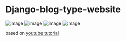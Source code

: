 # Django-blog-type-website

![image](https://user-images.githubusercontent.com/104318709/166307572-18107977-608a-49e0-98f7-971c7bd44a2f.png)
![image](https://user-images.githubusercontent.com/104318709/166307639-475ead27-cbf5-4e8c-93b1-027c11dd2bfc.png)
![image](https://user-images.githubusercontent.com/104318709/166307668-444becf0-a555-49a3-b792-0619e39bdb47.png)
![image](https://user-images.githubusercontent.com/104318709/166307734-476b5305-af14-4f1d-883c-ee6c04ee7029.png)

based on <a href="https://www.youtube.com/playlist?list=PL-osiE80TeTtoQCKZ03TU5fNfx2UY6U4p">youtube tutorial</a>
